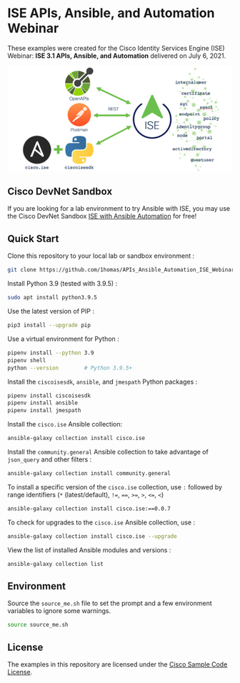 # ISE APIs, Ansible, and Automation Webinar

These examples were created for the Cisco Identity Services Engine (ISE) Webinar: **ISE 3.1 APIs, Ansible, and Automation** delivered on July 6, 2021. 

![ISE APIs Ansible Automation Webinar](images/ISE_APIs_Ansible_Automation_Webinar.png)

## Cisco DevNet Sandbox

If you are looking for a lab environment to try Ansible with ISE, you may use the Cisco DevNet Sandbox [ISE with Ansible Automation](https://devnetsandbox.cisco.com/RM/Diagram/Index/ad4bb2ae-bb67-4d93-9f0d-2a6a04792e2e?diagramType=Topology) for free!

## Quick Start

Clone this repository to your local lab or sandbox environment :  
```bash
git clone https://github.com/1homas/APIs_Ansible_Automation_ISE_Webinar.git
```

Install Python 3.9 (tested with 3.9.5) :  

```bash
sudo apt install python3.9.5
```

Use the latest version of PIP :  

```bash
pip3 install --upgrade pip
```

Use a virtual environment for Python :  

```bash
pipenv install --python 3.9
pipenv shell
python --version        # Python 3.9.5+
```

Install the `ciscoisesdk`, `ansible`, and `jmespath` Python packages :  

```bash
pipenv install ciscoisesdk
pipenv install ansible
pipenv install jmespath
```

Install the `cisco.ise` Ansible collection:  

```bash
ansible-galaxy collection install cisco.ise
```

Install the `community.general` Ansible collection to take advantage of `json_query` and other filters :  

```bash
ansible-galaxy collection install community.general
```

To install a specific version of the `cisco.ise` collection, use `:` followed by range identifiers (`*` (latest/default), `!=`, `==`, `>=`, `>`, `<=`, `<`)

```bash
ansible-galaxy collection install cisco.ise:==0.0.7
```

To check for upgrades to the `cisco.ise` Ansible collection, use :  

```bash
ansible-galaxy collection install cisco.ise --upgrade
```

View the list of installed Ansible modules and versions :  

```bash
ansible-galaxy collection list
```

## Environment

Source the `source_me.sh` file to set the prompt and a few environment variables to ignore some warnings.

```bash
source source_me.sh
```

## License

The examples in this repository are licensed under the [Cisco Sample Code License](https://developer.cisco.com/site/license/cisco-sample-code-license/).


